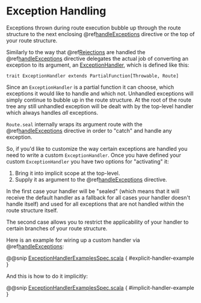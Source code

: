 <a id="exception-handling-scala"></a>
# Exception Handling

Exceptions thrown during route execution bubble up through the route structure to the next enclosing
@ref[handleExceptions](directives/execution-directives/handleExceptions.md#handleexceptions) directive or the top of your route structure.

Similarly to the way that @ref[Rejections](rejections.md#rejections-scala) are handled the @ref[handleExceptions](directives/execution-directives/handleExceptions.md#handleexceptions) directive delegates the actual job
of converting an exception to its argument, an [ExceptionHandler](@github@/akka-http/src/main/scala/akka/http/scaladsl/server/ExceptionHandler.scala), which is defined like this:

```
trait ExceptionHandler extends PartialFunction[Throwable, Route]
```

Since an `ExceptionHandler` is a partial function it can choose, which exceptions it would like to handle and
which not. Unhandled exceptions will simply continue to bubble up in the route structure.
At the root of the route tree any still unhandled exception will be dealt with by the top-level handler which always
handles *all* exceptions.

`Route.seal` internally wraps its argument route with the @ref[handleExceptions](directives/execution-directives/handleExceptions.md#handleexceptions) directive in order to "catch" and
handle any exception.

So, if you'd like to customize the way certain exceptions are handled you need to write a custom `ExceptionHandler`.
Once you have defined your custom `ExceptionHandler` you have two options for "activating" it:

 1. Bring it into implicit scope at the top-level.
 2. Supply it as argument to the @ref[handleExceptions](directives/execution-directives/handleExceptions.md#handleexceptions) directive.

In the first case your handler will be "sealed" (which means that it will receive the default handler as a fallback for
all cases your handler doesn't handle itself) and used for all exceptions that are not handled within the route
structure itself.

The second case allows you to restrict the applicability of your handler to certain branches of your route structure.

Here is an example for wiring up a custom handler via @ref[handleExceptions](directives/execution-directives/handleExceptions.md#handleexceptions):

@@snip [ExceptionHandlerExamplesSpec.scala](../../../../../test/scala/docs/http/scaladsl/server/ExceptionHandlerExamplesSpec.scala) { #explicit-handler-example }

And this is how to do it implicitly:

@@snip [ExceptionHandlerExamplesSpec.scala](../../../../../test/scala/docs/http/scaladsl/server/ExceptionHandlerExamplesSpec.scala) { #implicit-handler-example }